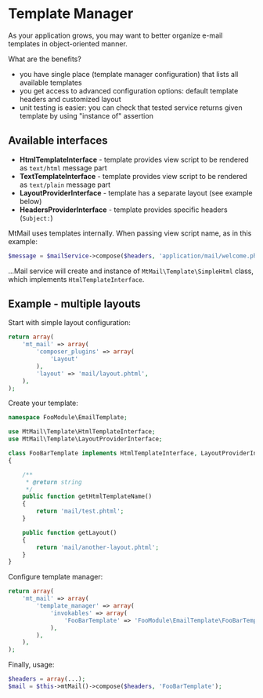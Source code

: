Template Manager
================

As your application grows, you may want to better organize e-mail templates in object-oriented manner.

What are the benefits?

* you have single place (template manager configuration) that lists all available templates
* you get access to advanced configuration options: default template headers and customized layout
* unit testing is easier: you can check that tested service returns given template by using "instance of" assertion

Available interfaces
--------------------

* **HtmlTemplateInterface** - template provides view script to be rendered as `text/html` message part
* **TextTemplateInterface** - template provides view script to be rendered as `text/plain` message part
* **LayoutProviderInterface** - template has a separate layout (see example below)
* **HeadersProviderInterface** - template provides specific headers (`Subject:`)

MtMail uses templates internally. When passing view script name, as in this example:

```php
$message = $mailService->compose($headers, 'application/mail/welcome.phtml');
```

...Mail service will create and instance of `MtMail\Template\SimpleHtml` class, which implements `HtmlTemplateInterface`.

Example - multiple layouts
--------------------------

Start with simple layout configuration:

```php
return array(
    'mt_mail' => array(
        'composer_plugins' => array(
            'Layout'
        ),
        'layout' => 'mail/layout.phtml',
    ),
);
```

Create your template:

```php
namespace FooModule\EmailTemplate;

use MtMail\Template\HtmlTemplateInterface;
use MtMail\Template\LayoutProviderInterface;

class FooBarTemplate implements HtmlTemplateInterface, LayoutProviderInterface
{

    /**
     * @return string
     */
    public function getHtmlTemplateName()
    {
        return 'mail/test.phtml';
    }

    public function getLayout()
    {
        return 'mail/another-layout.phtml';
    }
}
```

Configure template manager:

```php
return array(
    'mt_mail' => array(
        'template_manager' => array(
            'invokables' => array(
                'FooBarTemplate' => 'FooModule\EmailTemplate\FooBarTemplate'
            ),
        ),
    ),
);
```

Finally, usage:

```php
$headers = array(...);
$mail = $this->mtMail()->compose($headers, 'FooBarTemplate');
```
